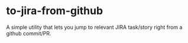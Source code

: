 # to-jira-from-github
A simple utility that lets you jump to relevant JIRA task/story right from a github commit/PR.
